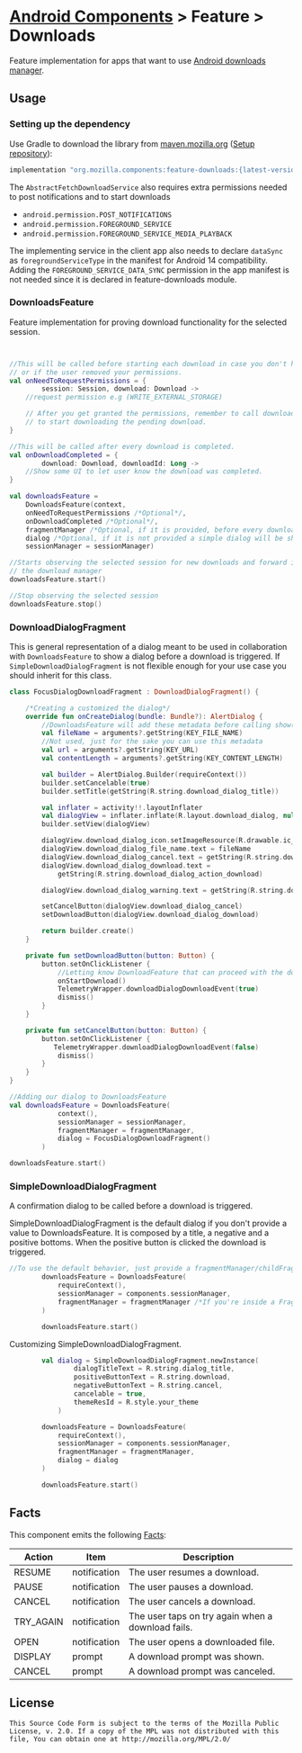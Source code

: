 # [Android Components](../../../README.md) > Feature > Downloads

Feature implementation for apps that want to use [Android downloads manager](https://developer.android.com/reference/android/app/DownloadManager).

## Usage

### Setting up the dependency

Use Gradle to download the library from [maven.mozilla.org](https://maven.mozilla.org/) ([Setup repository](../../../README.md#maven-repository)):

```Groovy
implementation "org.mozilla.components:feature-downloads:{latest-version}"
```

The `AbstractFetchDownloadService` also requires extra permissions needed to post notifications and to start downloads
- `android.permission.POST_NOTIFICATIONS`
- `android.permission.FOREGROUND_SERVICE`
- `android.permission.FOREGROUND_SERVICE_MEDIA_PLAYBACK`

The implementing service in the client app also needs to declare `dataSync` as `foregroundServiceType` in the manifest for
Android 14 compatibility. Adding the `FOREGROUND_SERVICE_DATA_SYNC` permission in the app manifest is not needed since it is declared in feature-downloads module.

### DownloadsFeature
Feature implementation for proving download functionality for the selected session.

```kotlin


//This will be called before starting each download in case you don't have the right permissions
// or if the user removed your permissions.
val onNeedToRequestPermissions = {
        session: Session, download: Download ->
    //request permission e.g (WRITE_EXTERNAL_STORAGE)

    // After you get granted the permissions, remember to call downloadsFeature.onPermissionsGranted()
    // to start downloading the pending download.
}

//This will be called after every download is completed.
val onDownloadCompleted = {
        download: Download, downloadId: Long ->
    //Show some UI to let user know the download was completed.
}

val downloadsFeature =
    DownloadsFeature(context,
    onNeedToRequestPermissions /*Optional*/,
    onDownloadCompleted /*Optional*/,
    fragmentManager /*Optional, if it is provided, before every download a dialog will be shown*/,
    dialog /*Optional, if it is not provided a simple dialog will be shown before every download, with a positive button and negative button.*/,
    sessionManager = sessionManager)

//Starts observing the selected session for new downloads and forward it to
// the download manager
downloadsFeature.start()

//Stop observing the selected session
downloadsFeature.stop()

```

### DownloadDialogFragment
 This is general representation of a dialog meant to be used in collaboration with `DownloadsFeature`
 to show a dialog before a download is triggered. If `SimpleDownloadDialogFragment` is not flexible enough for your use case you should inherit for this class.

```kotlin
class FocusDialogDownloadFragment : DownloadDialogFragment() {

    /*Creating a customized the dialog*/
    override fun onCreateDialog(bundle: Bundle?): AlertDialog {
        //DownloadsFeature will add these metadata before calling show() on the dialog.
        val fileName = arguments?.getString(KEY_FILE_NAME)
        //Not used, just for the sake you can use this metadata
        val url = arguments?.getString(KEY_URL)
        val contentLength = arguments?.getString(KEY_CONTENT_LENGTH)

        val builder = AlertDialog.Builder(requireContext())
        builder.setCancelable(true)
        builder.setTitle(getString(R.string.download_dialog_title))

        val inflater = activity!!.layoutInflater
        val dialogView = inflater.inflate(R.layout.download_dialog, null)
        builder.setView(dialogView)

        dialogView.download_dialog_icon.setImageResource(R.drawable.ic_download)
        dialogView.download_dialog_file_name.text = fileName
        dialogView.download_dialog_cancel.text = getString(R.string.download_dialog_action_cancel)
        dialogView.download_dialog_download.text =
            getString(R.string.download_dialog_action_download)

        dialogView.download_dialog_warning.text = getString(R.string.download_dialog_warning)

        setCancelButton(dialogView.download_dialog_cancel)
        setDownloadButton(dialogView.download_dialog_download)

        return builder.create()
    }

    private fun setDownloadButton(button: Button) {
        button.setOnClickListener {
            //Letting know DownloadFeature that can proceed with the download
            onStartDownload()
            TelemetryWrapper.downloadDialogDownloadEvent(true)
            dismiss()
        }
    }

    private fun setCancelButton(button: Button) {
        button.setOnClickListener {
           TelemetryWrapper.downloadDialogDownloadEvent(false)
            dismiss()
        }
    }
}

//Adding our dialog to DownloadsFeature
val downloadsFeature = DownloadsFeature(
            context(),
            sessionManager = sessionManager,
            fragmentManager = fragmentManager,
            dialog = FocusDialogDownloadFragment()
        )

downloadsFeature.start()
```

### SimpleDownloadDialogFragment

A confirmation dialog to be called before a download is triggered.

SimpleDownloadDialogFragment is the default dialog if you don't provide a value to DownloadsFeature.
It is composed by a title, a negative and a positive bottoms. When the positive button is clicked the download is triggered.

```kotlin
//To use the default behavior, just provide a fragmentManager/childFragmentManager.
        downloadsFeature = DownloadsFeature(
            requireContext(),
            sessionManager = components.sessionManager,
            fragmentManager = fragmentManager /*If you're inside a Fragment use childFragmentManager '*/
        )

        downloadsFeature.start()
```
Customizing SimpleDownloadDialogFragment.

```kotlin
        val dialog = SimpleDownloadDialogFragment.newInstance(
                dialogTitleText = R.string.dialog_title,
                positiveButtonText = R.string.download,
                negativeButtonText = R.string.cancel,
                cancelable = true,
                themeResId = R.style.your_theme
            )

        downloadsFeature = DownloadsFeature(
            requireContext(),
            sessionManager = components.sessionManager,
            fragmentManager = fragmentManager,
            dialog = dialog
        )

        downloadsFeature.start()
  ```

## Facts

This component emits the following [Facts](../../support/base/README.md#Facts):

| Action    | Item         | Description                                       |
|-----------|--------------|---------------------------------------------------|
| RESUME    | notification | The user resumes a download.                      |
| PAUSE     | notification | The user pauses a download.                       |
| CANCEL    | notification | The user cancels a download.                      |
| TRY_AGAIN | notification | The user taps on try again when a download fails. |
| OPEN      | notification | The user opens a downloaded file.                 |
| DISPLAY   | prompt       | A download prompt was shown.                      |
| CANCEL    | prompt       | A download prompt was canceled.                   |

## License

    This Source Code Form is subject to the terms of the Mozilla Public
    License, v. 2.0. If a copy of the MPL was not distributed with this
    file, You can obtain one at http://mozilla.org/MPL/2.0/
